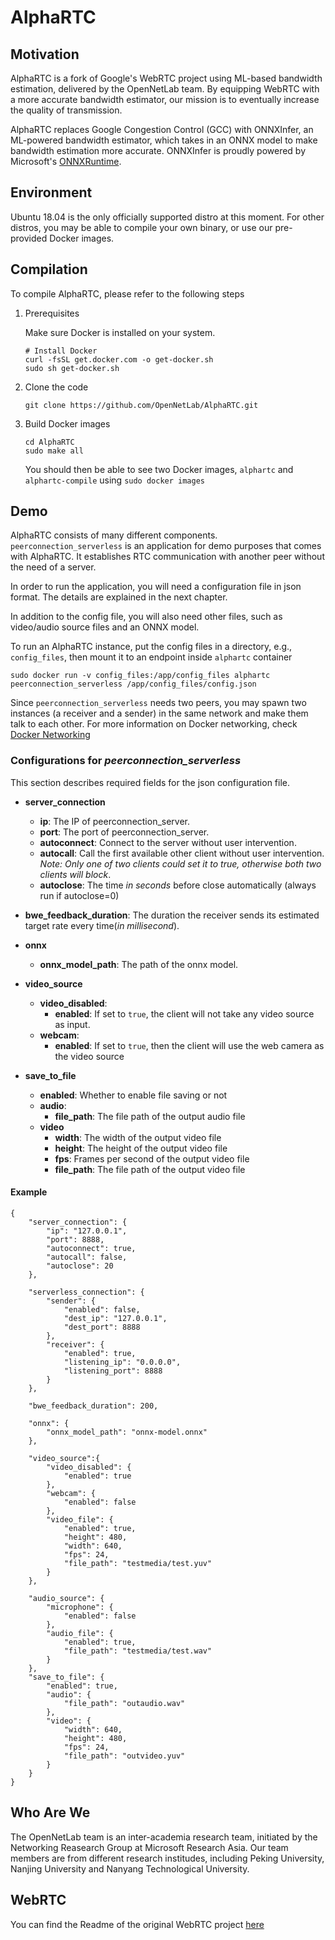 # AlphaRTC

## Motivation
AlphaRTC is a fork of Google's WebRTC project using ML-based bandwidth estimation, delivered by the OpenNetLab team. By equipping WebRTC with a more accurate bandwidth estimator, our mission is to eventually increase the quality of transmission.

AlphaRTC replaces Google Congestion Control (GCC) with ONNXInfer, an ML-powered bandwidth estimator, which takes in an ONNX model to make bandwidth estimation more accurate. ONNXInfer is proudly powered by Microsoft's [ONNXRuntime](https://github.com/microsoft/onnxruntime).

## Environment
Ubuntu 18.04 is the only officially supported distro at this moment. For other distros, you may be able to compile your own binary, or use our pre-provided Docker images.

## Compilation

To compile AlphaRTC, please refer to the following steps

1. Prerequisites

   Make sure Docker is installed on your system.

   ```
   # Install Docker
   curl -fsSL get.docker.com -o get-docker.sh
   sudo sh get-docker.sh
   ```

2. Clone the code
   ```
   git clone https://github.com/OpenNetLab/AlphaRTC.git
   ```

3. Build Docker images
   ```
   cd AlphaRTC
   sudo make all
   ```
 
   You should then be able to see two Docker images, `alphartc` and `alphartc-compile` using `sudo docker images`
 
## Demo
AlphaRTC consists of many different components. `peerconnection_serverless` is an application for demo purposes that comes with AlphaRTC. It establishes RTC communication with another peer without the need of a server.

In order to run the application, you will need a configuration file in json format. The details are explained in the next chapter.

In addition to the config file, you will also need other files, such as video/audio source files and an ONNX model.

To run an AlphaRTC instance, put the config files in a directory, e.g., `config_files`, then mount it to an endpoint inside `alphartc` container

```
sudo docker run -v config_files:/app/config_files alphartc peerconnection_serverless /app/config_files/config.json
```

Since `peerconnection_serverless` needs two peers, you may spawn two instances (a receiver and a sender) in the same network and make them talk to each other. For more information on Docker networking, check [Docker Networking](https://docs.docker.com/network/network-tutorial-standalone/)

### Configurations for *peerconnection_serverless*
This section describes required fields for the json configuration file.

- **server_connection**
  - **ip**: The IP of peerconnection_server.
  - **port**: The port of peerconnection_server.
  - **autoconnect**: Connect to the server without user intervention.
  - **autocall**: Call the first available other client without user intervention. *Note: Only one of two clients could set it to true, otherwise both two clients will block*.
  - **autoclose**: The time *in seconds* before close automatically (always run if autoclose=0)

- **bwe_feedback_duration**: The duration the receiver sends its estimated target rate every time(*in millisecond*).

- **onnx**
  - **onnx_model_path**: The path of the onnx model.

- **video_source**
  - **video_disabled**:
    - **enabled**: If set to `true`, the client will not take any video source as input.
  - **webcam**:
    - **enabled**: If set to `true`, then the client will use the web camera as the video source

- **save_to_file**
  - **enabled**: Whether to enable file saving or not
  - **audio**:
      - **file_path**: The file path of the output audio file
  - **video**
      - **width**: The width of the output video file
      - **height**: The height of the output video file
      - **fps**: Frames per second of the output video file
      - **file_path**: The file path of the output video file

#### Example

```
{
    "server_connection": {
        "ip": "127.0.0.1",
        "port": 8888,
        "autoconnect": true,
        "autocall": false,
        "autoclose": 20
    },

    "serverless_connection": {
        "sender": {
            "enabled": false,
            "dest_ip": "127.0.0.1",
            "dest_port": 8888
        },
        "receiver": {
            "enabled": true,
            "listening_ip": "0.0.0.0",
            "listening_port": 8888
        }
    },

    "bwe_feedback_duration": 200,

    "onnx": {
        "onnx_model_path": "onnx-model.onnx"
    },

    "video_source":{
        "video_disabled": {
            "enabled": true
        },
        "webcam": {
            "enabled": false
        },
        "video_file": {
            "enabled": true,
            "height": 480,
            "width": 640,
            "fps": 24,
            "file_path": "testmedia/test.yuv"
        }
    },

    "audio_source": {
        "microphone": {
            "enabled": false
        },
        "audio_file": {
            "enabled": true,
            "file_path": "testmedia/test.wav"
        }
    },
    "save_to_file": {
        "enabled": true,
        "audio": {
            "file_path": "outaudio.wav"
        },
        "video": {
            "width": 640,
            "height": 480,
            "fps": 24,
            "file_path": "outvideo.yuv"
        }
    }
}
```
## Who Are We
The OpenNetLab team is an inter-academia research team, initiated by the Networking Reasearch Group at Microsoft Research Asia. Our team members are from different research institudes, including Peking University, Nanjing University and Nanyang Technological University.

## WebRTC
You can find the Readme of the original WebRTC project [here](./README.webrtc.md)